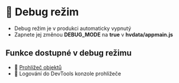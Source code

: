 # 🐞 Debug režim

- Debug režim je v produkci automaticky vypnutý
- Zapnete jej změnou **DEBUG_MODE** na **true** v **hvdata/appmain.js**

## Funkce dostupné v debug režimu

- 🧩 [Prohlížeč objektů][oexplorer]
- 📜 Logování do DevTools konzole prohlížeče

[oexplorer]: oexplorer.md "Prohlížeč objektů"
